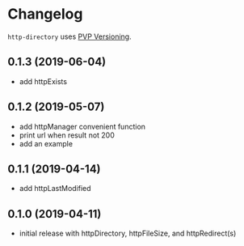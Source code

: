 # Changelog

`http-directory` uses [PVP Versioning](https://pvp.haskell.org).

## 0.1.3 (2019-06-04)
- add httpExists

## 0.1.2 (2019-05-07)
- add httpManager convenient function
- print url when result not 200
- add an example

## 0.1.1 (2019-04-14)
- add httpLastModified

## 0.1.0 (2019-04-11)
- initial release with httpDirectory, httpFileSize, and httpRedirect(s)
